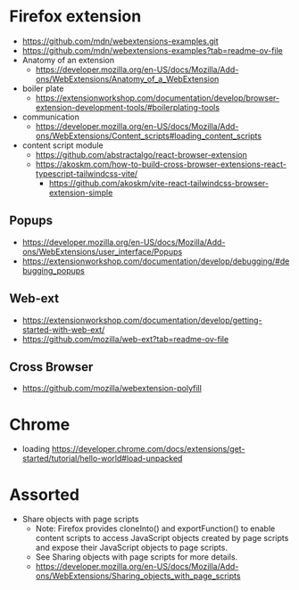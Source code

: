 # Firefox extension
- https://github.com/mdn/webextensions-examples.git
- https://github.com/mdn/webextensions-examples?tab=readme-ov-file
- Anatomy of an extension
  - https://developer.mozilla.org/en-US/docs/Mozilla/Add-ons/WebExtensions/Anatomy_of_a_WebExtension
- boiler plate
  - https://extensionworkshop.com/documentation/develop/browser-extension-development-tools/#boilerplating-tools
- communication
  - https://developer.mozilla.org/en-US/docs/Mozilla/Add-ons/WebExtensions/Content_scripts#loading_content_scripts
- content script module
  - https://github.com/abstractalgo/react-browser-extension
  - https://akoskm.com/how-to-build-cross-browser-extensions-react-typescript-tailwindcss-vite/
    - https://github.com/akoskm/vite-react-tailwindcss-browser-extension-simple


## Popups
- https://developer.mozilla.org/en-US/docs/Mozilla/Add-ons/WebExtensions/user_interface/Popups
- https://extensionworkshop.com/documentation/develop/debugging/#debugging_popups

## Web-ext
- https://extensionworkshop.com/documentation/develop/getting-started-with-web-ext/
- https://github.com/mozilla/web-ext?tab=readme-ov-file

## Cross Browser
- https://github.com/mozilla/webextension-polyfill


# Chrome
- loading
  https://developer.chrome.com/docs/extensions/get-started/tutorial/hello-world#load-unpacked

# Assorted
- Share objects with page scripts
  - Note: Firefox provides cloneInto() and exportFunction() to enable content scripts to access JavaScript objects created by page scripts and expose their JavaScript objects to page scripts.
  - See Sharing objects with page scripts for more details.
  - https://developer.mozilla.org/en-US/docs/Mozilla/Add-ons/WebExtensions/Sharing_objects_with_page_scripts

